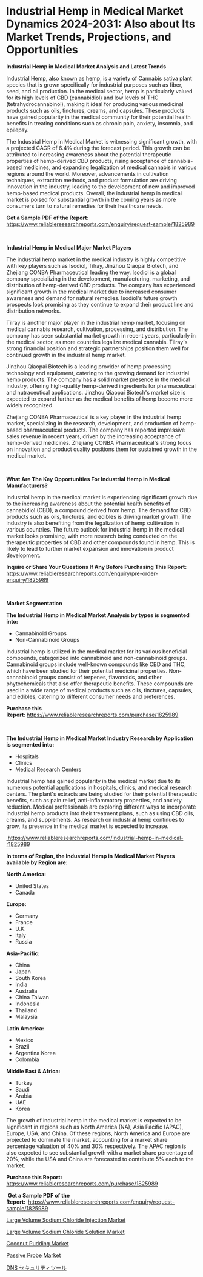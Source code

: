 <p><h1>Industrial Hemp in Medical Market Dynamics 2024-2031: Also about Its Market Trends, Projections, and Opportunities</h1></p><p><strong>Industrial Hemp in Medical Market Analysis and Latest Trends</strong></p>
<p><p>Industrial Hemp, also known as hemp, is a variety of Cannabis sativa plant species that is grown specifically for industrial purposes such as fiber, seed, and oil production. In the medical sector, hemp is particularly valued for its high levels of CBD (cannabidiol) and low levels of THC (tetrahydrocannabinol), making it ideal for producing various medicinal products such as oils, tinctures, creams, and capsules. These products have gained popularity in the medical community for their potential health benefits in treating conditions such as chronic pain, anxiety, insomnia, and epilepsy.</p><p>The Industrial Hemp in Medical Market is witnessing significant growth, with a projected CAGR of 6.4% during the forecast period. This growth can be attributed to increasing awareness about the potential therapeutic properties of hemp-derived CBD products, rising acceptance of cannabis-based medicines, and expanding legalization of medical cannabis in various regions around the world. Moreover, advancements in cultivation techniques, extraction methods, and product formulation are driving innovation in the industry, leading to the development of new and improved hemp-based medical products. Overall, the industrial hemp in medical market is poised for substantial growth in the coming years as more consumers turn to natural remedies for their healthcare needs.</p></p>
<p><strong>Get a Sample PDF of the Report:&nbsp;</strong> <a href="https://www.reliableresearchreports.com/enquiry/request-sample/1825989">https://www.reliableresearchreports.com/enquiry/request-sample/1825989</a></p>
<p>&nbsp;</p>
<p><strong>Industrial Hemp in Medical Major Market Players</strong></p>
<p><p>The industrial hemp market in the medical industry is highly competitive with key players such as Isodiol, Tilray, Jinzhou Qiaopai Biotech, and Zhejiang CONBA Pharmaceutical leading the way. Isodiol is a global company specializing in the development, manufacturing, marketing, and distribution of hemp-derived CBD products. The company has experienced significant growth in the medical market due to increased consumer awareness and demand for natural remedies. Isodiol's future growth prospects look promising as they continue to expand their product line and distribution networks.</p><p>Tilray is another major player in the industrial hemp market, focusing on medical cannabis research, cultivation, processing, and distribution. The company has seen substantial market growth in recent years, particularly in the medical sector, as more countries legalize medical cannabis. Tilray's strong financial position and strategic partnerships position them well for continued growth in the industrial hemp market.</p><p>Jinzhou Qiaopai Biotech is a leading provider of hemp processing technology and equipment, catering to the growing demand for industrial hemp products. The company has a solid market presence in the medical industry, offering high-quality hemp-derived ingredients for pharmaceutical and nutraceutical applications. Jinzhou Qiaopai Biotech's market size is expected to expand further as the medical benefits of hemp become more widely recognized.</p><p>Zhejiang CONBA Pharmaceutical is a key player in the industrial hemp market, specializing in the research, development, and production of hemp-based pharmaceutical products. The company has reported impressive sales revenue in recent years, driven by the increasing acceptance of hemp-derived medicines. Zhejiang CONBA Pharmaceutical's strong focus on innovation and product quality positions them for sustained growth in the medical market.</p></p>
<p>&nbsp;</p>
<p><strong>What Are The Key Opportunities For Industrial Hemp in Medical Manufacturers?</strong></p>
<p><p>Industrial hemp in the medical market is experiencing significant growth due to the increasing awareness about the potential health benefits of cannabidiol (CBD), a compound derived from hemp. The demand for CBD products such as oils, tinctures, and edibles is driving market growth. The industry is also benefiting from the legalization of hemp cultivation in various countries. The future outlook for industrial hemp in the medical market looks promising, with more research being conducted on the therapeutic properties of CBD and other compounds found in hemp. This is likely to lead to further market expansion and innovation in product development.</p></p>
<p><strong>Inquire or Share Your Questions If Any Before Purchasing This Report:</strong> <a href="https://www.reliableresearchreports.com/enquiry/pre-order-enquiry/1825989">https://www.reliableresearchreports.com/enquiry/pre-order-enquiry/1825989</a></p>
<p>&nbsp;</p>
<p><strong>Market Segmentation</strong></p>
<p><strong>The Industrial Hemp in Medical Market Analysis by types is segmented into:</strong></p>
<p><ul><li>Cannabinoid Groups</li><li>Non-Cannabinoid Groups</li></ul></p>
<p><p>Industrial hemp is utilized in the medical market for its various beneficial compounds, categorized into cannabinoid and non-cannabinoid groups. Cannabinoid groups include well-known compounds like CBD and THC, which have been studied for their potential medicinal properties. Non-cannabinoid groups consist of terpenes, flavonoids, and other phytochemicals that also offer therapeutic benefits. These compounds are used in a wide range of medical products such as oils, tinctures, capsules, and edibles, catering to different consumer needs and preferences.</p></p>
<p><strong>Purchase this Report:&nbsp;</strong><a href="https://www.reliableresearchreports.com/purchase/1825989">https://www.reliableresearchreports.com/purchase/1825989</a></p>
<p>&nbsp;</p>
<p><strong>The Industrial Hemp in Medical Market Industry Research by Application is segmented into:</strong></p>
<p><ul><li>Hospitals</li><li>Clinics</li><li>Medical Research Centers</li></ul></p>
<p><p>Industrial hemp has gained popularity in the medical market due to its numerous potential applications in hospitals, clinics, and medical research centers. The plant's extracts are being studied for their potential therapeutic benefits, such as pain relief, anti-inflammatory properties, and anxiety reduction. Medical professionals are exploring different ways to incorporate industrial hemp products into their treatment plans, such as using CBD oils, creams, and supplements. As research on industrial hemp continues to grow, its presence in the medical market is expected to increase.</p></p>
<p><a href="https://www.reliableresearchreports.com/industrial-hemp-in-medical-r1825989">&nbsp;https://www.reliableresearchreports.com/industrial-hemp-in-medical-r1825989</a></p>
<p><strong>In terms of Region, the Industrial Hemp in Medical Market Players available by Region are:</strong></p>
<p>
    <p> <strong> North America: </strong>
        <ul>
            <li>United States</li>
            <li>Canada</li>
        </ul>
        </p> 
    <p> <strong> Europe: </strong>
        <ul>
            <li>Germany</li>
            <li>France</li>
            <li>U.K.</li>
            <li>Italy</li>
            <li>Russia</li>
        </ul>
        </p> 
    <p> <strong> Asia-Pacific: </strong>
        <ul>
            <li>China</li>
            <li>Japan</li>
            <li>South Korea</li>
            <li>India</li>
            <li>Australia</li>
            <li>China Taiwan</li>
            <li>Indonesia</li>
            <li>Thailand</li>
            <li>Malaysia</li>
        </ul>
        </p> 
    <p> <strong> Latin America: </strong>
        <ul>
            <li>Mexico</li>
            <li>Brazil</li>
            <li>Argentina Korea</li>
            <li>Colombia</li>
        </ul>
        </p> 
    <p> <strong> Middle East & Africa: </strong>
        <ul>
            <li>Turkey</li>
            <li>Saudi</li>
            <li>Arabia</li>
            <li>UAE</li>
            <li>Korea</li>
        </ul>
    </p>
    </p>
<p><p>The growth of industrial hemp in the medical market is expected to be significant in regions such as North America (NA), Asia Pacific (APAC), Europe, USA, and China. Of these regions, North America and Europe are projected to dominate the market, accounting for a market share percentage valuation of 40% and 30% respectively. The APAC region is also expected to see substantial growth with a market share percentage of 20%, while the USA and China are forecasted to contribute 5% each to the market.</p></p>
<p><strong>Purchase this Report: </strong><a href="https://www.reliableresearchreports.com/purchase/1825989">https://www.reliableresearchreports.com/purchase/1825989</a></p>
<p>&nbsp;<strong>Get a Sample PDF of the Report:&nbsp;&nbsp;</strong><a href="https://www.reliableresearchreports.com/enquiry/request-sample/1825989">https://www.reliableresearchreports.com/enquiry/request-sample/1825989</a></p>
<p><strong></strong></p>
<p><p><a href="https://github.com/graysonwolfe1913/Market-Research-Report-List-1/blob/main/large-volume-sodium-chloride-injection-market.md">Large Volume Sodium Chloride Injection Market</a></p><p><a href="https://github.com/seamusocallaghan/Market-Research-Report-List-1/blob/main/large-volume-sodium-chloride-solution-market.md">Large Volume Sodium Chloride Solution Market</a></p><p><a href="https://www.linkedin.com/pulse/deep-dive-coconut-pudding-market-itstrends-segmentation-gtuhf?trackingId=80U0Cy39SNqL1%2Fd9inMB%2Fw%3D%3D">Coconut Pudding Market</a></p><p><a href="https://www.linkedin.com/pulse/passive-probe-market-global-insights-sales-trends-2024-t6ede?trackingId=Ziz0OehARQ2gfCZ0yY8CDg%3D%3D">Passive Probe Market</a></p><p><a href="https://medium.com/@susanjprice2023/dns%E3%82%BB%E3%82%AD%E3%83%A5%E3%83%AA%E3%83%86%E3%82%A3%E3%83%84%E3%83%BC%E3%83%AB%E5%B8%82%E5%A0%B4%E3%81%AE%E8%A6%8F%E6%A8%A1-%E3%82%B7%E3%82%A7%E3%82%A2-%E3%83%88%E3%83%AC%E3%83%B3%E3%83%89%E5%88%86%E6%9E%90%E3%83%AC%E3%83%9D%E3%83%BC%E3%83%88-%E8%A3%BD%E5%93%81-%E3%82%A2%E3%82%A6%E3%83%88%E3%83%90%E3%82%A6%E3%83%B3%E3%83%89dns-%E3%82%A4%E3%83%B3%E3%83%90%E3%82%A6%E3%83%B3%E3%83%89dns-%E5%88%A5-%E3%82%BB%E3%82%B0%E3%83%A1%E3%83%B3%E3%83%88%E4%BA%88%E6%B8%AC-2024%E5%B9%B4-2031%E5%B9%B4-f221fc21fbdd">DNS セキュリティツール</a></p></p>
